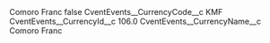 <?xml version="1.0" encoding="UTF-8"?>
<CustomMetadata xmlns="http://soap.sforce.com/2006/04/metadata" xmlns:xsi="http://www.w3.org/2001/XMLSchema-instance" xmlns:xsd="http://www.w3.org/2001/XMLSchema">
    <label>Comoro Franc</label>
    <protected>false</protected>
    <values>
        <field>CventEvents__CurrencyCode__c</field>
        <value xsi:type="xsd:string">KMF</value>
    </values>
    <values>
        <field>CventEvents__CurrencyId__c</field>
        <value xsi:type="xsd:double">106.0</value>
    </values>
    <values>
        <field>CventEvents__CurrencyName__c</field>
        <value xsi:type="xsd:string">Comoro Franc</value>
    </values>
</CustomMetadata>
